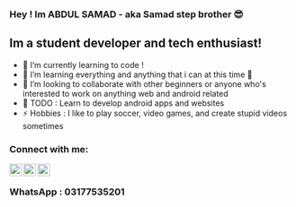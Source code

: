 ### Hey ! Im ABDUL SAMAD - aka Samad step brother &#128526;

## Im a student developer and tech enthusiast!

- 🔭 I’m currently learning to code !
- 🌱 I’m learning everything and anything that i can at this time 🤣
- 👯 I’m looking to collaborate with other beginners or anyone who's interested to work on anything web and android related
- 🥅 TODO : Learn to develop android apps and websites
- ⚡ Hobbies : I like to play soccer, video games, and create stupid videos sometimes

### Connect with me:
  
[<img align="left" alt="Facebook | Abdul Samad" width="22px" src="https://cdn.jsdelivr.net/npm/simple-icons@3.4.0/icons/facebook.svg" />][facebook]
[<img align="left" alt="WhatsApp | Abdul Samad" width="22px" src="https://cdn.jsdelivr.net/npm/simple-icons@3.4.0/icons/whatsapp.svg" />][whatsapp]
[<img align="left" alt="Youtube | Abdul Samad" width="22px" src="https://cdn.jsdelivr.net/npm/simple-icons@3.4.0/icons/youtube.svg" />][Youtube]
<br>
### WhatsApp : 03177535201

<br />

[facebook]: https://www.facebook.com/profile.php?id=100008059773001
[whatsapp]: https://wa.me/03177535201
[website]: https://codeSTACKr.com
[twitter]: https://twitter.com/codeSTACKr
[youtube]: https://www.youtube.com/channel/UCpdSatx1darbkK4koxxRvjg/
[instagram]: https://instagram.com/codeSTACKr
[webdevplaylist]: https://www.youtube.com/playlist?list=PLkwxH9e_vrAJ0WbEsFA9W3I1W-g_BTsbt
[jsplaylist]: https://www.youtube.com/playlist?list=PLkwxH9e_vrALRJKu7wfXby3MKeflhTu6B
[cssplaylist]: https://www.youtube.com/playlist?list=PLkwxH9e_vrALSdvZuEh6gqQdmDoDIoqz4
[reactplaylist]: https://www.youtube.com/playlist?list=PLkwxH9e_vrAK4TdffpxKY3QGyHCpxFcQ0
